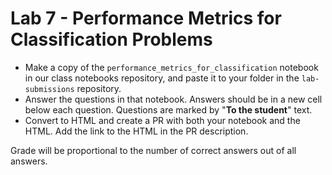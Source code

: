# Lab 7 - Performance Metrics for Classification Problems

* Make a copy of the `performance_metrics_for_classification` notebook in our class notebooks repository, and paste it to your folder in the `lab-submissions` repository.
* Answer the questions in that notebook. Answers should be in a new cell below each question. Questions are marked by "**To the student**" text.
* Convert to HTML and create a PR with both your notebook and the HTML. Add the link to the HTML in the PR description.

Grade will be proportional to the number of correct answers out of all answers.